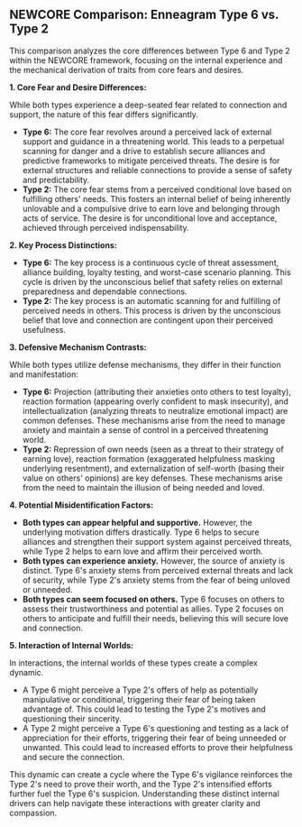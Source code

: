 ## NEWCORE Comparison: Enneagram Type 6 vs. Type 2

This comparison analyzes the core differences between Type 6 and Type 2 within the NEWCORE framework, focusing on the internal experience and the mechanical derivation of traits from core fears and desires.

**1. Core Fear and Desire Differences:**

While both types experience a deep-seated fear related to connection and support, the nature of this fear differs significantly.

* **Type 6:** The core fear revolves around a perceived lack of external support and guidance in a threatening world.  This leads to a perpetual scanning for danger and a drive to establish secure alliances and predictive frameworks to mitigate perceived threats.  The desire is for external structures and reliable connections to provide a sense of safety and predictability.
* **Type 2:** The core fear stems from a perceived conditional love based on fulfilling others' needs. This fosters an internal belief of being inherently unlovable and a compulsive drive to earn love and belonging through acts of service. The desire is for unconditional love and acceptance, achieved through perceived indispensability.


**2. Key Process Distinctions:**

* **Type 6:** The key process is a continuous cycle of threat assessment, alliance building, loyalty testing, and worst-case scenario planning. This cycle is driven by the unconscious belief that safety relies on external preparedness and dependable connections.
* **Type 2:** The key process is an automatic scanning for and fulfilling of perceived needs in others. This process is driven by the unconscious belief that love and connection are contingent upon their perceived usefulness.


**3. Defensive Mechanism Contrasts:**

While both types utilize defense mechanisms, they differ in their function and manifestation:

* **Type 6:**  Projection (attributing their anxieties onto others to test loyalty), reaction formation (appearing overly confident to mask insecurity), and intellectualization (analyzing threats to neutralize emotional impact) are common defenses. These mechanisms arise from the need to manage anxiety and maintain a sense of control in a perceived threatening world.
* **Type 2:** Repression of own needs (seen as a threat to their strategy of earning love), reaction formation (exaggerated helpfulness masking underlying resentment), and externalization of self-worth (basing their value on others' opinions) are key defenses. These mechanisms arise from the need to maintain the illusion of being needed and loved.


**4. Potential Misidentification Factors:**

* **Both types can appear helpful and supportive.** However, the underlying motivation differs drastically. Type 6 helps to secure alliances and strengthen their support system against perceived threats, while Type 2 helps to earn love and affirm their perceived worth.
* **Both types can experience anxiety.** However, the source of anxiety is distinct. Type 6's anxiety stems from perceived external threats and lack of security, while Type 2's anxiety stems from the fear of being unloved or unneeded.
* **Both types can seem focused on others.** Type 6 focuses on others to assess their trustworthiness and potential as allies. Type 2 focuses on others to anticipate and fulfill their needs, believing this will secure love and connection.


**5. Interaction of Internal Worlds:**

In interactions, the internal worlds of these types create a complex dynamic.

* A Type 6 might perceive a Type 2's offers of help as potentially manipulative or conditional, triggering their fear of being taken advantage of. This could lead to testing the Type 2's motives and questioning their sincerity.
* A Type 2 might perceive a Type 6's questioning and testing as a lack of appreciation for their efforts, triggering their fear of being unneeded or unwanted. This could lead to increased efforts to prove their helpfulness and secure the connection.

This dynamic can create a cycle where the Type 6's vigilance reinforces the Type 2's need to prove their worth, and the Type 2's intensified efforts further fuel the Type 6's suspicion.  Understanding these distinct internal drivers can help navigate these interactions with greater clarity and compassion.
